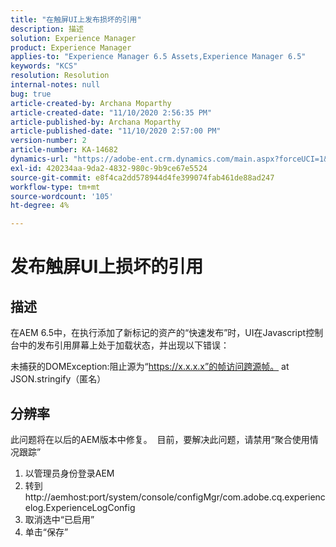 ```yaml
---
title: "在触屏UI上发布损坏的引用"
description: 描述
solution: Experience Manager
product: Experience Manager
applies-to: "Experience Manager 6.5 Assets,Experience Manager 6.5"
keywords: "KCS"
resolution: Resolution
internal-notes: null
bug: true
article-created-by: Archana Moparthy
article-created-date: "11/10/2020 2:56:35 PM"
article-published-by: Archana Moparthy
article-published-date: "11/10/2020 2:57:00 PM"
version-number: 2
article-number: KA-14682
dynamics-url: "https://adobe-ent.crm.dynamics.com/main.aspx?forceUCI=1&pagetype=entityrecord&etn=knowledgearticle&id=a2eb8aeb-6423-eb11-a813-00224809820c"
exl-id: 420234aa-9da2-4832-980c-9b9ce67e5524
source-git-commit: e8f4ca2dd578944d4fe399074fab461de88ad247
workflow-type: tm+mt
source-wordcount: '105'
ht-degree: 4%

---
```


# 发布触屏UI上损坏的引用

## 描述

在AEM 6.5中，在执行添加了新标记的资产的“快速发布”时，UI在Javascript控制台中的发布引用屏幕上处于加载状态，并出现以下错误：


未捕获的DOMException:阻止源为“https://x.x.x.x”的帧访问跨源帧。
at JSON.stringify（匿名）



## 分辨率

此问题将在以后的AEM版本中修复。  目前，要解决此问题，请禁用“聚合使用情况跟踪”

1. 以管理员身份登录AEM
2. 转到http://aemhost:port/system/console/configMgr/com.adobe.cq.experiencelog.ExperienceLogConfig
3. 取消选中“已启用”
4. 单击“保存”
